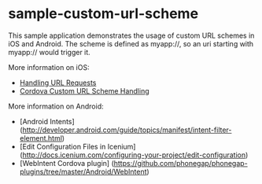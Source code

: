 sample-custom-url-scheme
========================

This sample application demonstrates the usage of custom URL schemes in iOS and Android. The scheme is defined as myapp://, so an uri starting with myapp:// would trigger it.  

More information on iOS:

* [Handling URL Requests](http://developer.apple.com/library/ios/#documentation/iPhone/Conceptual/iPhoneOSProgrammingGuide/AdvancedAppTricks/AdvancedAppTricks.html#//apple_ref/doc/uid/TP40007072-CH7-SW21)
* [Cordova Custom URL Scheme Handling](https://github.com/apache/cordova-ios/blob/master/guides/Cordova%20Custom%20URL%20Scheme%20Handling.md)

More information on Android:

* [Android Intents] (http://developer.android.com/guide/topics/manifest/intent-filter-element.html)
* [Edit Configuration Files in Icenium] (http://docs.icenium.com/configuring-your-project/edit-configuration)
* [WebIntent Cordova plugin] (https://github.com/phonegap/phonegap-plugins/tree/master/Android/WebIntent)
